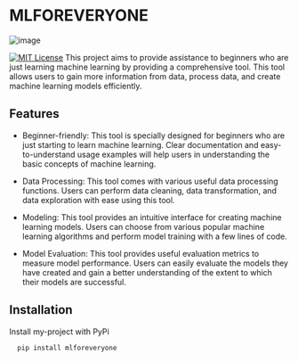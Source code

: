 
# MLFOREVERYONE

![image](https://github.com/srikresna/mlforeveryone/assets/28501206/ddbc5601-4aa5-4e45-9f71-30050c486ddc)


[![MIT License](https://img.shields.io/badge/License-MIT-green.svg)](https://choosealicense.com/licenses/mit/)
This project aims to provide assistance to beginners who are just learning machine learning by providing a comprehensive tool. This tool allows users to gain more information from data, process data, and create machine learning models efficiently.


## Features

* Beginner-friendly: This tool is specially designed for beginners who are just starting to learn machine learning. Clear documentation and easy-to-understand usage examples will help users in understanding the basic concepts of machine learning.

* Data Processing: This tool comes with various useful data processing functions. Users can perform data cleaning, data transformation, and data exploration with ease using this tool.

* Modeling: This tool provides an intuitive interface for creating machine learning models. Users can choose from various popular machine learning algorithms and perform model training with a few lines of code.

* Model Evaluation: This tool provides useful evaluation metrics to measure model performance. Users can easily evaluate the models they have created and gain a better understanding of the extent to which their models are successful.


## Installation

Install my-project with PyPi

```bash
  pip install mlforeveryone
```
    
